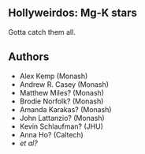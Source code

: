 Hollyweirdos: Mg-K stars
------------------------

Gotta catch them all.

Authors
-------

- Alex Kemp (Monash)
- Andrew R. Casey (Monash)
- Matthew Miles? (Monash)
- Brodie Norfolk? (Monash)
- Amanda Karakas? (Monash)
- John Lattanzio? (Monash)
- Kevin Schlaufman? (JHU)
- Anna Ho? (Caltech)
- *et al?*
